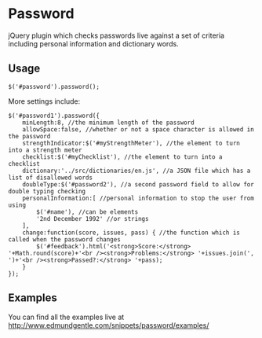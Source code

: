 Password
========

jQuery plugin which checks passwords live against a set of criteria including personal information and dictionary words.


Usage
-----

    $('#password').password();

More settings include:

    $('#password1').password({
        minLength:8, //the minimum length of the password
        allowSpace:false, //whether or not a space character is allowed in the password
        strengthIndicator:$('#myStrengthMeter'), //the element to turn into a strength meter
        checklist:$('#myChecklist'), //the element to turn into a checklist
        dictionary:'../src/dictionaries/en.js', //a JSON file which has a list of disallowed words
        doubleType:$('#password2'), //a second password field to allow for double typing checking
        personalInformation:[ //personal information to stop the user from using
            $('#name'), //can be elements
            '2nd December 1992' //or strings
        ],
        change:function(score, issues, pass) { //the function which is called when the password changes
            $('#feedback').html('<strong>Score:</strong> '+Math.round(score)+'<br /><strong>Problems:</strong> '+issues.join(', ')+'<br /><strong>Passed?:</strong> '+pass);
        }
    });

Examples
--------

You can find all the examples live at http://www.edmundgentle.com/snippets/password/examples/
